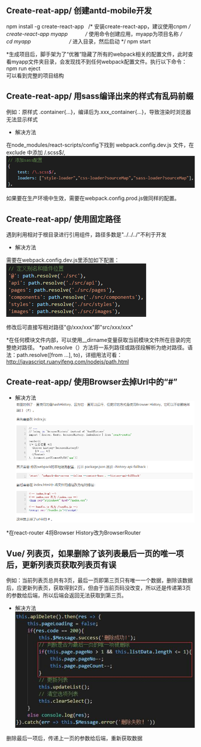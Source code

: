 ## Create-reat-app/ 创建antd-mobile开发
npm install -g create-react-app   /* 安装create-react-app，建议使用cnpm */  
create-react-app myapp            /* 使用命令创建应用，myapp为项目名称 */  
cd myapp                          /* 进入目录，然后启动 */
npm start

*生成项目后，脚手架为了“优雅”隐藏了所有的webpack相关的配置文件，此时查看myapp文件夹目录，会发现找不到任何webpack配置文件。执行以下命令：  
npm run eject  
可以看到完整的项目结构

## Create-reat-app/ 用sass编译出来的样式有乱码前缀
例如：原样式 .container{...}，编译后为.xxx_container{...}，导致渲染时浏览器无法显示样式

* 解决方法

在node_modules/react-scripts/config下找到 webpack.config.dev.js 文件，在 exclude 中添加 /.scss$/,  
![Image text](images/react-scss.png)  

如果要在生产环境中生效，需要在webpack.config.prod.js做同样的配置。

## Create-reat-app/ 使用固定路径
遇到利用相对于根目录进行引用组件，路径多数是"../../../"不利于开发

* 解决方法

需要在webpack.config.dev.js里添加如下配置：  
![Image text](images/react-path.png)  

修改后可直接写相对路径"@/xxx/xxx"即"src/xxx/xxx"

*在任何模块文件内部，可以使用__dirname变量获取当前模块文件所在目录的完整绝对路径。
*path.resolve（）方法将一系列路径或路径段解析为绝对路径。语法：path.resolve([from ...], to)，详细用法可看：http://javascript.ruanyifeng.com/nodejs/path.html

## Create-reat-app/ 使用Browser去掉Url中的“#”
* 解决方法  
![Image text](images/react-route-browser-history.png)  

*在react-router 4将Browser History改为BrowserRouter

## Vue/ 列表页，如果删除了该列表最后一页的唯一项后，更新列表页获取列表页有误
例如：当前列表页总共有3页，最后一页即第三页只有唯一一个数据，删除该数据后，应更新列表页，获取得到2页，但由于当前页码没改变，所以还是传递第3页的参数给后端，所以后端会返回无法获取到第三页。

* 解决方法  
![Image text](images/vue-delete.jpg)  

删除最后一项后，传递上一页的参数给后端，重新获取数据